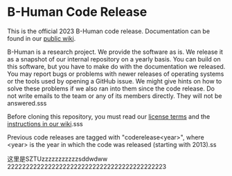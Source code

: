 # B-Human Code Release

This is the official 2023 B-Human code release. Documentation can be found in our [public wiki](https://wiki.b-human.de/coderelease2023/).

B-Human is a research project. We provide the software as is. We release it as a snapshot of our internal repository on a yearly basis. You can build on this software, but you have to make do with the documentation we released. You may report bugs or problems with newer releases of operating systems or the tools used by opening a GitHub issue. We might give hints on how to solve these problems if we also ran into them since the code release. Do not write emails to the team or any of its members directly. They will not be answered.sss

Before cloning this repository, you must read our [license terms](License.md) and the [instructions in our wiki](https://wiki.b-human.de/coderelease2023/getting-started/initial-setup/).sss

Previous code releases are tagged with "coderelease&lt;year&gt;", where &lt;year&gt; is the year in which the code was released (starting with 2013).ss

这里是SZTUzzzzzzzzzzzsddwdww
2222222222222222222222222222222222222222223





